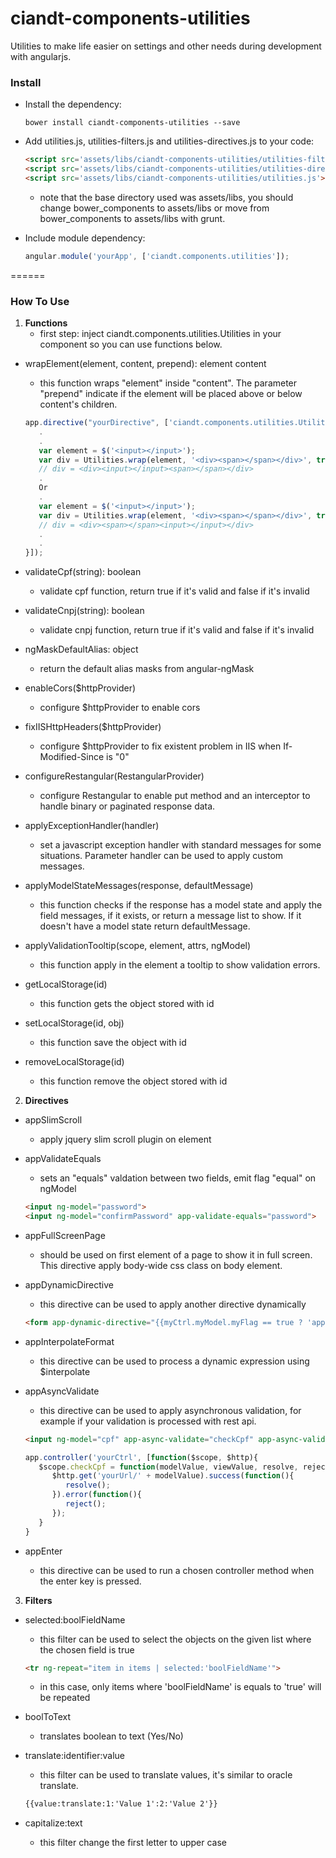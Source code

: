 # ciandt-components-utilities
Utilities to make life easier on settings and other needs during development with angularjs.

### Install

* Install the dependency:

   ```shell
   bower install ciandt-components-utilities --save
   ```
* Add utilities.js, utilities-filters.js and utilities-directives.js to your code:

   ```html
   <script src='assets/libs/ciandt-components-utilities/utilities-filters.js'></script>
   <script src='assets/libs/ciandt-components-utilities/utilities-directives.js'></script>
   <script src='assets/libs/ciandt-components-utilities/utilities.js'></script>
   ```
   - note that the base directory used was assets/libs, you should change bower_components to assets/libs or move from bower_components to assets/libs with grunt.
* Include module dependency:

   ```javascript
   angular.module('yourApp', ['ciandt.components.utilities']);
   ```
======

### How To Use

1. **Functions**
   - first step: inject ciandt.components.utilities.Utilities in your component so you can use functions below.

* wrapElement(element, content, prepend): element content
   - this function wraps "element" inside "content". The parameter "prepend" indicate if the element will be placed above or below content's children.
   
   ```javascript
   app.directive("yourDirective", ['ciandt.components.utilities.Utilities', function (Utilities) {
      .
      .
      var element = $('<input></input>');
	  var div = Utilities.wrap(element, '<div><span></span></div>', true);
	  // div = <div><input></input><span></span></div>
	  .
	  Or
	  .
      var element = $('<input></input>');
	  var div = Utilities.wrap(element, '<div><span></span></div>', true);
	  // div = <div><span></span><input></input></div>
      .
      .
   }]);
   ```
* validateCpf(string): boolean
   - validate cpf function, return true if it's valid and false if it's invalid

* validateCnpj(string): boolean
   - validate cnpj function, return true if it's valid and false if it's invalid

* ngMaskDefaultAlias: object
   - return the default alias masks from angular-ngMask

* enableCors($httpProvider)
   - configure $httpProvider to enable cors

* fixIISHttpHeaders($httpProvider)
   - configure $httpProvider to fix existent problem in IIS when If-Modified-Since is "0"

* configureRestangular(RestangularProvider)
   - configure Restangular to enable put method and an interceptor to handle binary or paginated response data.

* applyExceptionHandler(handler)
   - set a javascript exception handler with standard messages for some situations. Parameter handler can be used to apply custom messages.

* applyModelStateMessages(response, defaultMessage)
   - this function checks if the response has a model state and apply the field messages, if it exists, or return a message list to show. If it doesn't have a model state return defaultMessage.

* applyValidationTooltip(scope, element, attrs, ngModel)
   - this function apply in the element a tooltip to show validation errors.

* getLocalStorage(id)
   - this function gets the object stored with id

* setLocalStorage(id, obj)
   - this function save the object with id

* removeLocalStorage(id)
   - this function remove the object stored with id

2. **Directives**

* appSlimScroll
   - apply jquery slim scroll plugin on element

* appValidateEquals
   - sets an "equals" valdation between two fields, emit flag "equal" on ngModel
   ```html
   <input ng-model="password">
   <input ng-model="confirmPassword" app-validate-equals="password">
   ```
* appFullScreenPage
   - should be used on first element of a page to show it in full screen. This directive apply body-wide css class on body element.

* appDynamicDirective
   - this directive can be used to apply another directive dynamically
   ```html
   <form app-dynamic-directive="{{myCtrl.myModel.myFlag == true ? 'app-modal' : 'app-panel|ng-controller=myCtrl'}}"...
   ```
* appInterpolateFormat
   - this directive can be used to process a dynamic expression using $interpolate

* appAsyncValidate
   - this directive can be used to apply asynchronous validation, for example if your validation is processed with rest api.
   ```html
   <input ng-model="cpf" app-async-validate="checkCpf" app-async-validate-message="CPF already used by another user">
   ```
   ```javascript
   app.controller('yourCtrl', [function($scope, $http){
      $scope.checkCpf = function(modelValue, viewValue, resolve, reject) {
         $http.get('yourUrl/' + modelValue).success(function(){
            resolve();
		 }).error(function(){
            reject();
		 });
	  }
   }
   ```
* appEnter
   - this directive can be used to run a chosen controller method when the enter key is pressed.

3. **Filters**

* selected:boolFieldName
   - this filter can be used to select the objects on the given list where the chosen field is true
   ```html
   <tr ng-repeat="item in items | selected:'boolFieldName'">
   ```
   - in this case, only items where 'boolFieldName' is equals to 'true' will be repeated

* boolToText
   - translates boolean to text (Yes/No)

* translate:identifier:value
   - this filter can be used to translate values, it's similar to oracle translate.
   ```html
   {{value:translate:1:'Value 1':2:'Value 2'}}
   ```
* capitalize:text
   - this filter change the first letter to upper case